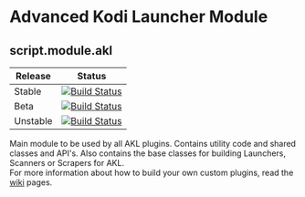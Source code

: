 # Advanced Kodi Launcher Module
## script.module.akl

| Release | Status | 
|----|----|
| Stable | [![Build Status](https://dev.azure.com/jnpro/AKL/_apis/build/status/script.module.akl?branchName=main)](https://dev.azure.com/jnpro/AKL/_build/latest?definitionId=4&branchName=main)|
| Beta | [![Build Status](https://dev.azure.com/jnpro/AKL/_apis/build/status/script.module.akl?branchName=release/1.0.1)](https://dev.azure.com/jnpro/AKL/_build/latest?definitionId=4&branchName=release/1.0.1)|
| Unstable | [![Build Status](https://dev.azure.com/jnpro/AKL/_apis/build/status/script.module.akl?branchName=dev)](https://dev.azure.com/jnpro/AKL/_build/latest?definitionId=4&branchName=dev)|

Main module to be used by all AKL plugins. Contains utility code and shared classes and API's. Also contains the base classes for building Launchers, Scanners or Scrapers for AKL.  
For more information about how to build your own custom plugins, read the [wiki](https://github.com/chrisism/plugin.program.akl/wiki/Extend-AKL) pages.